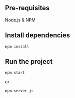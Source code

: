 ## Pre-requisites
Node.js \& NPM

## Install dependencies
```
npm install
```

## Run the project
```
npm start
```
or 
```
npm server.js
```